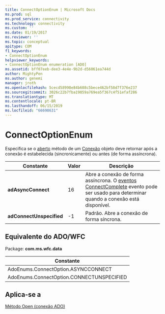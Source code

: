 ```yaml
---
title: ConnectOptionEnum | Microsoft Docs
ms.prod: sql
ms.prod_service: connectivity
ms.technology: connectivity
ms.custom: ''
ms.date: 01/19/2017
ms.reviewer: ''
ms.topic: conceptual
apitype: COM
f1_keywords:
- ConnectOptionEnum
helpviewer_keywords:
- ConnectOptionEnum enumeration [ADO]
ms.assetid: bff07eeb-dee3-4e4e-9b2d-d56061ea744d
author: MightyPen
ms.author: genemi
manager: jroth
ms.openlocfilehash: 5cecd58998e84b608c5bece462bf58d7f376e237
ms.sourcegitcommit: 3026c22b7fba19059a769ea5f367c4f51efaf286
ms.translationtype: MT
ms.contentlocale: pt-BR
ms.lasthandoff: 06/15/2019
ms.locfileid: "66698631"
---
```

# <a name="connectoptionenum"></a>ConnectOptionEnum
Especifica se o [aberto](../../../ado/reference/ado-api/open-method-ado-connection.md) método de um [Conexão](../../../ado/reference/ado-api/connection-object-ado.md) objeto deve retornar após a conexão é estabelecida (sincronicamente) ou antes (de forma assíncrona).  
  
|Constante|Valor|Descrição|  
|--------------|-----------|-----------------|  
|**adAsyncConnect**|16|Abre a conexão de forma assíncrona. O [eventos ConnectComplete](../../../ado/reference/ado-api/connectcomplete-and-disconnect-events-ado.md) evento pode ser usado para determinar quando a conexão está disponível.|  
|**adConnectUnspecified**|-1|Padrão. Abre a conexão de forma síncrona.|  
  
## <a name="adowfc-equivalent"></a>Equivalente do ADO/WFC  
 Package: **com.ms.wfc.data**  
  
|Constante|  
|--------------|  
|AdoEnums.ConnectOption.ASYNCCONNECT|  
|AdoEnums.ConnectOption.CONNECTUNSPECIFIED|  
  
## <a name="applies-to"></a>Aplica-se a  
 [Método Open (conexão ADO)](../../../ado/reference/ado-api/open-method-ado-connection.md)
